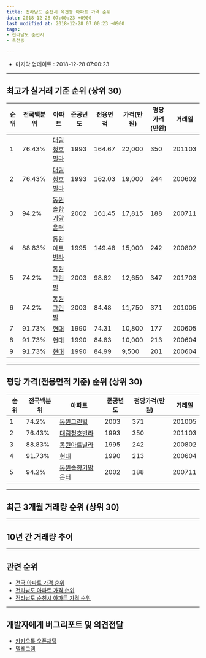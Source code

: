 ```yaml
---
title: 전라남도 순천시 옥천동 아파트 가격 순위
date: 2018-12-28 07:00:23 +0900
last_modified_at: 2018-12-28 07:00:23 +0900
tags:
- 전라남도 순천시
- 옥천동

---
```


* 마지막 업데이트 : 2018-12-28 07:00:23

---

## 최고가 실거래 기준 순위 (상위 30)


|순위|전국백분위|아파트|준공년도|전용면적|가격(만원)|평당가격(만원)|거래일|
|---|---|---|---|---|---|---|---|
|1|76.43%|[대림청호빌라](https://search.naver.com/search.naver?query=%EC%A0%84%EB%9D%BC%EB%82%A8%EB%8F%84+%EC%88%9C%EC%B2%9C%EC%8B%9C+%EC%98%A5%EC%B2%9C%EB%8F%99+%EB%8C%80%EB%A6%BC%EC%B2%AD%ED%98%B8%EB%B9%8C%EB%9D%BC)|1993|164.67|22,000|350|201103|
|2|76.43%|[대림청호빌라](https://search.naver.com/search.naver?query=%EC%A0%84%EB%9D%BC%EB%82%A8%EB%8F%84+%EC%88%9C%EC%B2%9C%EC%8B%9C+%EC%98%A5%EC%B2%9C%EB%8F%99+%EB%8C%80%EB%A6%BC%EC%B2%AD%ED%98%B8%EB%B9%8C%EB%9D%BC)|1993|162.03|19,000|244|200602|
|3|94.2%|[동원솔향기맑은터](https://search.naver.com/search.naver?query=%EC%A0%84%EB%9D%BC%EB%82%A8%EB%8F%84+%EC%88%9C%EC%B2%9C%EC%8B%9C+%EC%98%A5%EC%B2%9C%EB%8F%99+%EB%8F%99%EC%9B%90%EC%86%94%ED%96%A5%EA%B8%B0%EB%A7%91%EC%9D%80%ED%84%B0)|2002|161.45|17,815|188|200711|
|4|88.83%|[동원아트빌라](https://search.naver.com/search.naver?query=%EC%A0%84%EB%9D%BC%EB%82%A8%EB%8F%84+%EC%88%9C%EC%B2%9C%EC%8B%9C+%EC%98%A5%EC%B2%9C%EB%8F%99+%EB%8F%99%EC%9B%90%EC%95%84%ED%8A%B8%EB%B9%8C%EB%9D%BC)|1995|149.48|15,000|242|200802|
|5|74.2%|[동원그린빌](https://search.naver.com/search.naver?query=%EC%A0%84%EB%9D%BC%EB%82%A8%EB%8F%84+%EC%88%9C%EC%B2%9C%EC%8B%9C+%EC%98%A5%EC%B2%9C%EB%8F%99+%EB%8F%99%EC%9B%90%EA%B7%B8%EB%A6%B0%EB%B9%8C)|2003|98.82|12,650|347|201703|
|6|74.2%|[동원그린빌](https://search.naver.com/search.naver?query=%EC%A0%84%EB%9D%BC%EB%82%A8%EB%8F%84+%EC%88%9C%EC%B2%9C%EC%8B%9C+%EC%98%A5%EC%B2%9C%EB%8F%99+%EB%8F%99%EC%9B%90%EA%B7%B8%EB%A6%B0%EB%B9%8C)|2003|84.48|11,750|371|201005|
|7|91.73%|[현대](https://search.naver.com/search.naver?query=%EC%A0%84%EB%9D%BC%EB%82%A8%EB%8F%84+%EC%88%9C%EC%B2%9C%EC%8B%9C+%EC%98%A5%EC%B2%9C%EB%8F%99+%ED%98%84%EB%8C%80)|1990|74.31|10,800|177|200605|
|8|91.73%|[현대](https://search.naver.com/search.naver?query=%EC%A0%84%EB%9D%BC%EB%82%A8%EB%8F%84+%EC%88%9C%EC%B2%9C%EC%8B%9C+%EC%98%A5%EC%B2%9C%EB%8F%99+%ED%98%84%EB%8C%80)|1990|84.83|10,000|213|200604|
|9|91.73%|[현대](https://search.naver.com/search.naver?query=%EC%A0%84%EB%9D%BC%EB%82%A8%EB%8F%84+%EC%88%9C%EC%B2%9C%EC%8B%9C+%EC%98%A5%EC%B2%9C%EB%8F%99+%ED%98%84%EB%8C%80)|1990|84.99|9,500|201|200604|


---

## 평당 가격(전용면적 기준) 순위 (상위 30)


|순위|전국백분위|아파트|준공년도|평당가격(만원)|거래일|
|---|---|---|---|---|---|
|1|74.2%|[동원그린빌](https://search.naver.com/search.naver?query=%EC%A0%84%EB%9D%BC%EB%82%A8%EB%8F%84+%EC%88%9C%EC%B2%9C%EC%8B%9C+%EC%98%A5%EC%B2%9C%EB%8F%99+%EB%8F%99%EC%9B%90%EA%B7%B8%EB%A6%B0%EB%B9%8C)|2003|371|201005|
|2|76.43%|[대림청호빌라](https://search.naver.com/search.naver?query=%EC%A0%84%EB%9D%BC%EB%82%A8%EB%8F%84+%EC%88%9C%EC%B2%9C%EC%8B%9C+%EC%98%A5%EC%B2%9C%EB%8F%99+%EB%8C%80%EB%A6%BC%EC%B2%AD%ED%98%B8%EB%B9%8C%EB%9D%BC)|1993|350|201103|
|3|88.83%|[동원아트빌라](https://search.naver.com/search.naver?query=%EC%A0%84%EB%9D%BC%EB%82%A8%EB%8F%84+%EC%88%9C%EC%B2%9C%EC%8B%9C+%EC%98%A5%EC%B2%9C%EB%8F%99+%EB%8F%99%EC%9B%90%EC%95%84%ED%8A%B8%EB%B9%8C%EB%9D%BC)|1995|242|200802|
|4|91.73%|[현대](https://search.naver.com/search.naver?query=%EC%A0%84%EB%9D%BC%EB%82%A8%EB%8F%84+%EC%88%9C%EC%B2%9C%EC%8B%9C+%EC%98%A5%EC%B2%9C%EB%8F%99+%ED%98%84%EB%8C%80)|1990|213|200604|
|5|94.2%|[동원솔향기맑은터](https://search.naver.com/search.naver?query=%EC%A0%84%EB%9D%BC%EB%82%A8%EB%8F%84+%EC%88%9C%EC%B2%9C%EC%8B%9C+%EC%98%A5%EC%B2%9C%EB%8F%99+%EB%8F%99%EC%9B%90%EC%86%94%ED%96%A5%EA%B8%B0%EB%A7%91%EC%9D%80%ED%84%B0)|2002|188|200711|


---

## 최근 3개월 거래량 순위 (상위 30)


<div style="width:100%;">
    <canvas id="deal_count_ranking" height="250"></canvas>
</div>


<script>
new Chart(document.getElementById("deal_count_ranking"), {
    type: 'horizontalBar',
    data: {
        labels: ['동원그린빌'],
        datasets: [{
            label: '실거래 수',
            data: [1],
            borderColor: "rgba(255, 0, 128, 1)",
            backgroundColor: "rgba(255, 0, 128, 0.5)",
            fill: false,
        }]
    },
    options: {
        responsive: true,
        title: {
            display: true,
            text: '최근 3개월 거래량 순위'
        },
        tooltips: {
            mode: 'index',
            intersect: false,
            callbacks: {
                title: function(tooltipItems, data) {
                    return "실거래 수:";
                },
                label: function(tooltipItem, data) {
                    return data.labels[tooltipItem.index] + ": " + tooltipItem.xLabel;
                }
            }
        },
        hover: {
            mode: 'nearest',
            intersect: true
        },
        scales: {
            xAxes: [{
                display: true,
                scaleLabel: {
                    display: true,
                    labelString: '실거래 수'
                },
                ticks: {
                    suggestedMin: 0,
                }
            }],
            yAxes: [{
                display: true,
                ticks: {
                    autoSkip: false,
                    callback: function(value, index, values) {
                        if (value.length > 15)
                            return value.substr(0, 13) + "...";
                        else
                            return value;
                    }
                },
                scaleLabel: {
                    display: false,
                }
            }]
        }
    }
});

</script>


---

## 10년 간 거래량 추이


<div style="width:100%;">
    <canvas id="deal_progress" height="250"></canvas>
</div>

<script>
new Chart(document.getElementById("deal_progress"), {
    type: 'line',
    data: {
        labels: ['200812','200901','200902','200903','200904','200905','200906','200907','200908','200909','200910','200911','200912','201001','201002','201003','201004','201005','201006','201007','201008','201009','201010','201011','201012','201101','201102','201103','201104','201105','201106','201107','201108','201109','201110','201111','201112','201201','201202','201203','201204','201205','201206','201207','201208','201209','201210','201211','201212','201301','201302','201303','201304','201305','201306','201307','201308','201309','201310','201311','201312','201401','201402','201403','201404','201405','201406','201407','201408','201409','201410','201411','201412','201501','201502','201503','201504','201505','201506','201507','201508','201509','201510','201511','201512','201601','201602','201603','201604','201605','201606','201607','201608','201609','201610','201611','201612','201701','201702','201703','201704','201705','201706','201707','201708','201709','201710','201711','201712','201801','201802','201803','201804','201805','201806','201807','201808','201809','201810','201811','201812'],
        datasets: [{
            label: '실거래 수',
            pointRadius: 1,
            data: [0, 0, 0, 1, 1, 1, 2, 1, 1, 0, 1, 3, 1, 1, 0, 1, 1, 1, 1, 1, 2, 0, 3, 0, 2, 2, 0, 3, 1, 1, 0, 1, 0, 0, 0, 0, 0, 0, 1, 1, 0, 1, 1, 0, 1, 0, 1, 0, 1, 0, 0, 1, 0, 4, 0, 0, 0, 0, 0, 1, 0, 0, 0, 1, 1, 1, 0, 0, 0, 0, 0, 0, 0, 1, 1, 1, 2, 0, 0, 0, 0, 1, 3, 0, 1, 0, 0, 3, 3, 0, 0, 0, 1, 4, 0, 2, 1, 2, 0, 1, 1, 0, 3, 1, 0, 2, 1, 0, 0, 2, 1, 0, 0, 3, 1, 2, 0, 1, 0, 0, 1],
            borderColor: "rgba(255, 201, 14, 1)",
            backgroundColor: "rgba(255, 201, 14, 0.5)",
            fill: true,
        }]
    },
    options: {
        responsive: true,
        title: {
            display: true,
            text: '10년간 거래량 추이'
        },
        tooltips: {
            mode: 'index',
            intersect: false,
        },
        hover: {
            mode: 'nearest',
            intersect: true
        },
        scales: {
            xAxes: [{
                display: true,
                scaleLabel: {
                    display: true,
                    labelString: '년/월'
                }
            }],
            yAxes: [{
                display: true,
                ticks: {
                    suggestedMin: 0,
                },
                scaleLabel: {
                    display: true,
                    labelString: '실거래 수'
                }
            }]
        }
    }
});

</script>


---

## 관련 순위

- [전국 아파트 가격 순위](https://inasie.github.io/apt-ranking/전국)
- [전라남도 아파트 가격 순위](https://inasie.github.io/apt-ranking/전라남도)
- [전라남도 순천시 아파트 가격 순위](https://inasie.github.io/apt-ranking/전라남도-순천시)


---

## 개발자에게 버그리포트 및 의견전달

- [카카오톡 오픈채팅](https://open.kakao.com/o/gLJUAP4)
- [텔레그램](https://t.me/inasie)

